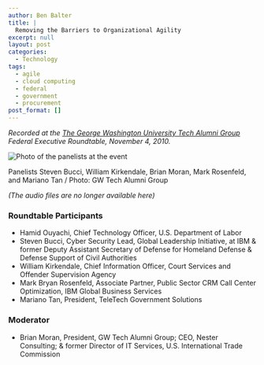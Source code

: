 ```yaml
---
author: Ben Balter
title: |
  Removing the Barriers to Organizational Agility
excerpt: null
layout: post
categories:
  - Technology
tags:
  - agile
  - cloud computing
  - federal
  - government
  - procurement
post_format: []
---
```


*Recorded at the [The George Washington University Tech Alumni Group](http://www.facebook.com/group.php?gid=154839957865223) Federal Executive Roundtable, November 4, 2010.*

![Photo of the panelists at the event](http://ben.balter.com/wp-content/uploads/2010/11/68153_493302469280_603259280_5451391_4928024_n-300x199.jpg "Steven Bucci, William Kirkendale, Brian Moran, Mark Rosenfeld, Mariano Tan ")

Panelists Steven Bucci, William Kirkendale, Brian Moran, Mark Rosenfeld, and Mariano Tan / Photo: GW Tech Alumni Group

*(The audio files are no longer available here)*

### Roundtable Participants

* Hamid Ouyachi, Chief Technology Officer, U.S. Department of Labor
* Steven Bucci, Cyber Security Lead, Global Leadership Initiative, at IBM & former Deputy Assistant Secretary of Defense for Homeland Defense & Defense Support of Civil Authorities
* William Kirkendale, Chief Information Officer, Court Services and Offender Supervision Agency
* Mark Bryan Rosenfeld, Associate Partner, Public Sector CRM Call Center Optimization, IBM Global Business Services
* Mariano Tan, President, TeleTech Government Solutions

### Moderator

* Brian Moran, President, GW Tech Alumni Group; CEO, Nester Consulting; & former Director of IT Services, U.S. International Trade Commission

[4]: http://ben.balter.com/wp-content/uploads/2010/11/Introduction.mp3?torrent

[6]: http://ben.balter.com/wp-content/uploads/2010/11/Agile-v-Waterfall-Systems-Development.mp3?torrent

[8]: http://ben.balter.com/wp-content/uploads/2010/11/Cloud-Computing-v-FISMA.mp3?torrent

[10]: http://ben.balter.com/wp-content/uploads/2010/11/Removing-Barriers-to-Organizational-Agility.mp3?torrent
